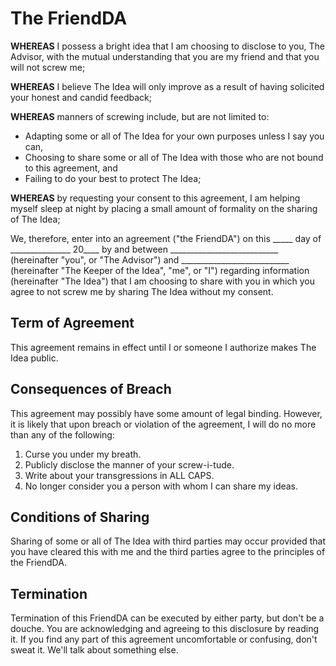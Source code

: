 # The FriendDA

**WHEREAS** I possess a bright idea that I am choosing to disclose to you, The
Advisor, with the mutual understanding that you are my friend and that you will
not screw me;

**WHEREAS** I believe The Idea will only improve as a result of having solicited
your honest and candid feedback;

**WHEREAS** manners of screwing include, but are not limited to:

- Adapting some or all of The Idea for your own purposes unless I say you can,
- Choosing to share some or all of The Idea with those who are not bound to this
agreement, and
- Failing to do your best to protect The Idea;

**WHEREAS** by requesting your consent to this agreement, I am helping myself
sleep at night by placing a small amount of formality on the sharing of The
Idea;

We, therefore, enter into an agreement ("the FriendDA") on this _____ day of
_______________ 20____ by and between ___________________________ (hereinafter
"you", or "The Advisor") and ___________________________ (hereinafter "The
Keeper of the Idea", "me", or "I") regarding information (hereinafter "The
Idea") that I am choosing to share with you in which you agree to not screw me
by sharing The Idea without my consent.

## Term of Agreement

This agreement remains in effect until I or someone I authorize makes The Idea
public.

## Consequences of Breach

This agreement may possibly have some amount of legal binding. However, it is
likely that upon breach or violation of the agreement, I will do no more than
any of the following:

1. Curse you under my breath.
2. Publicly disclose the manner of your screw-i-tude.
3. Write about your transgressions in ALL CAPS.
4. No longer consider you a person with whom I can share my ideas.

## Conditions of Sharing

Sharing of some or all of The Idea with third parties may occur provided that
you have cleared this with me and the third parties agree to the principles of
the FriendDA.

## Termination

Termination of this FriendDA can be executed by either party, but don't be a
douche. You are acknowledging and agreeing to this disclosure by reading it. If
you find any part of this agreement uncomfortable or confusing, don't sweat it.
We'll talk about something else.